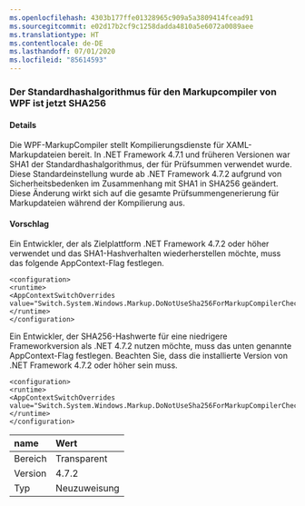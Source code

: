 ```yaml
---
ms.openlocfilehash: 4303b177ffe01328965c909a5a3809414fcead91
ms.sourcegitcommit: e02d17b2cf9c1258dadda4810a5e6072a0089aee
ms.translationtype: HT
ms.contentlocale: de-DE
ms.lasthandoff: 07/01/2020
ms.locfileid: "85614593"
---
```

### <a name="the-default-hash-algorithm-for-wpfs-markup-compiler-is-now-sha256"></a>Der Standardhashalgorithmus für den Markupcompiler von WPF ist jetzt SHA256

#### <a name="details"></a>Details

Die WPF-MarkupCompiler stellt Kompilierungsdienste für XAML-Markupdateien bereit.  In .NET Framework 4.7.1 und früheren Versionen war SHA1 der Standardhashalgorithmus, der für Prüfsummen verwendet wurde. Diese Standardeinstellung wurde ab .NET Framework 4.7.2 aufgrund von Sicherheitsbedenken im Zusammenhang mit SHA1 in SHA256 geändert.  Diese Änderung wirkt sich auf die gesamte Prüfsummengenerierung für Markupdateien während der Kompilierung aus.

#### <a name="suggestion"></a>Vorschlag

Ein Entwickler, der als Zielplattform .NET Framework 4.7.2 oder höher verwendet und das SHA1-Hashverhalten wiederherstellen möchte, muss das folgende AppContext-Flag festlegen.

<pre><code class="lang-xml">&lt;configuration&gt;&#13;&#10;&lt;runtime&gt;&#13;&#10;&lt;AppContextSwitchOverrides value=&quot;Switch.System.Windows.Markup.DoNotUseSha256ForMarkupCompilerChecksumAlgorithm=true&quot;/&gt;&#13;&#10;&lt;/runtime&gt;&#13;&#10;&lt;/configuration&gt;&#13;&#10;</code></pre>

Ein Entwickler, der SHA256-Hashwerte für eine niedrigere Frameworkversion als .NET 4.7.2 nutzen möchte, muss das unten genannte AppContext-Flag festlegen.  Beachten Sie, dass die installierte Version von .NET Framework 4.7.2 oder höher sein muss.

<pre><code class="lang-xml">&lt;configuration&gt;&#13;&#10;&lt;runtime&gt;&#13;&#10;&lt;AppContextSwitchOverrides value=&quot;Switch.System.Windows.Markup.DoNotUseSha256ForMarkupCompilerChecksumAlgorithm=false&#13;&#10;&lt;/runtime&gt;&#13;&#10;&lt;/configuration&gt;&#13;&#10;</code></pre>

| name    | Wert       |
|:--------|:------------|
| Bereich   | Transparent |
| Version | 4.7.2       |
| Typ    | Neuzuweisung |
